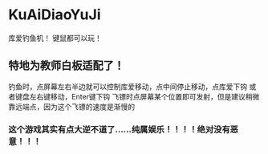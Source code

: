 # KuAiDiaoYuJi
库爱钓鱼机！
键鼠都可以玩！
## 特地为教师白板适配了！
钓鱼时，点屏幕左右半边就可以控制库爱移动，点中间停止移动，点库爱下钩
或者键盘左右键移动，Enter键下钩
飞镖时点屏幕某个位置即可发射，但是建议稍微靠远端点，因为这个飞镖的速度是渐慢的
### 这个游戏其实有点大逆不道了……纯属娱乐！！！！绝对没有恶意！！！
